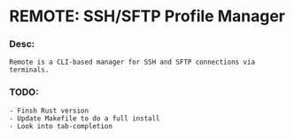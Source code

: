 # REMOTE: SSH/SFTP Profile Manager   

### Desc:
    Remote is a CLI-based manager for SSH and SFTP connections via terminals.

### TODO:
    - Finsh Rust version
    - Update Makefile to do a full install
    - Look into tab-completion

